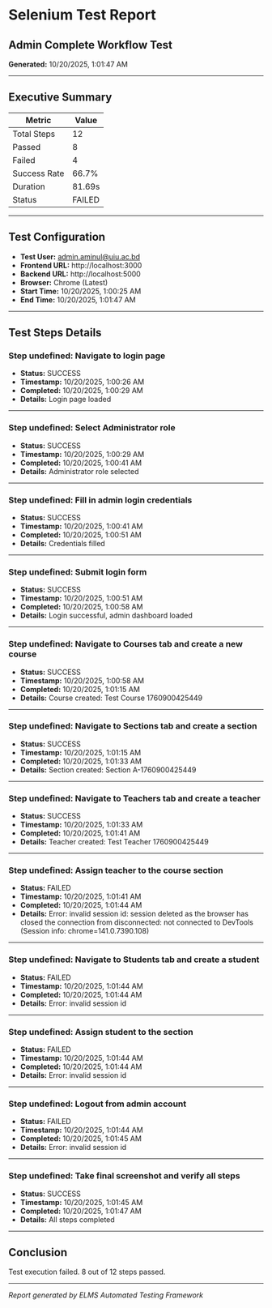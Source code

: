 # Selenium Test Report

## Admin Complete Workflow Test

**Generated:** 10/20/2025, 1:01:47 AM

---

## Executive Summary

| Metric | Value |
|--------|-------|
| Total Steps | 12 |
| Passed | 8 |
| Failed | 4 |
| Success Rate | 66.7% |
| Duration | 81.69s |
| Status | FAILED |

---

## Test Configuration

- **Test User:** admin.aminul@uiu.ac.bd
- **Frontend URL:** http://localhost:3000
- **Backend URL:** http://localhost:5000
- **Browser:** Chrome (Latest)
- **Start Time:** 10/20/2025, 1:00:25 AM
- **End Time:** 10/20/2025, 1:01:47 AM

---

## Test Steps Details


### Step undefined: Navigate to login page

- **Status:** SUCCESS
- **Timestamp:** 10/20/2025, 1:00:26 AM
- **Completed:** 10/20/2025, 1:00:29 AM
- **Details:** Login page loaded

---


### Step undefined: Select Administrator role

- **Status:** SUCCESS
- **Timestamp:** 10/20/2025, 1:00:29 AM
- **Completed:** 10/20/2025, 1:00:41 AM
- **Details:** Administrator role selected

---


### Step undefined: Fill in admin login credentials

- **Status:** SUCCESS
- **Timestamp:** 10/20/2025, 1:00:41 AM
- **Completed:** 10/20/2025, 1:00:51 AM
- **Details:** Credentials filled

---


### Step undefined: Submit login form

- **Status:** SUCCESS
- **Timestamp:** 10/20/2025, 1:00:51 AM
- **Completed:** 10/20/2025, 1:00:58 AM
- **Details:** Login successful, admin dashboard loaded

---


### Step undefined: Navigate to Courses tab and create a new course

- **Status:** SUCCESS
- **Timestamp:** 10/20/2025, 1:00:58 AM
- **Completed:** 10/20/2025, 1:01:15 AM
- **Details:** Course created: Test Course 1760900425449

---


### Step undefined: Navigate to Sections tab and create a section

- **Status:** SUCCESS
- **Timestamp:** 10/20/2025, 1:01:15 AM
- **Completed:** 10/20/2025, 1:01:33 AM
- **Details:** Section created: Section A-1760900425449

---


### Step undefined: Navigate to Teachers tab and create a teacher

- **Status:** SUCCESS
- **Timestamp:** 10/20/2025, 1:01:33 AM
- **Completed:** 10/20/2025, 1:01:41 AM
- **Details:** Teacher created: Test Teacher 1760900425449

---


### Step undefined: Assign teacher to the course section

- **Status:** FAILED
- **Timestamp:** 10/20/2025, 1:01:41 AM
- **Completed:** 10/20/2025, 1:01:44 AM
- **Details:** Error: invalid session id: session deleted as the browser has closed the connection
from disconnected: not connected to DevTools
  (Session info: chrome=141.0.7390.108)

---


### Step undefined: Navigate to Students tab and create a student

- **Status:** FAILED
- **Timestamp:** 10/20/2025, 1:01:44 AM
- **Completed:** 10/20/2025, 1:01:44 AM
- **Details:** Error: invalid session id

---


### Step undefined: Assign student to the section

- **Status:** FAILED
- **Timestamp:** 10/20/2025, 1:01:44 AM
- **Completed:** 10/20/2025, 1:01:44 AM
- **Details:** Error: invalid session id

---


### Step undefined: Logout from admin account

- **Status:** FAILED
- **Timestamp:** 10/20/2025, 1:01:44 AM
- **Completed:** 10/20/2025, 1:01:45 AM
- **Details:** Error: invalid session id

---


### Step undefined: Take final screenshot and verify all steps

- **Status:** SUCCESS
- **Timestamp:** 10/20/2025, 1:01:45 AM
- **Completed:** 10/20/2025, 1:01:47 AM
- **Details:** All steps completed

---


## Conclusion

Test execution failed. 8 out of 12 steps passed.

---

*Report generated by ELMS Automated Testing Framework*
